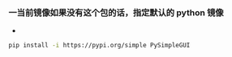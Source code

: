 

### 一当前镜像如果没有这个包的话，指定默认的 python 镜像
- 
```bash
pip install -i https://pypi.org/simple PySimpleGUI
```
